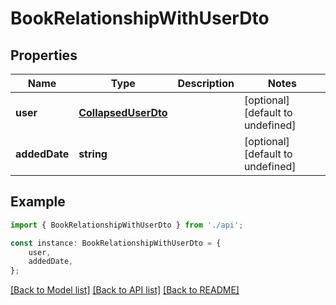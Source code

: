 # BookRelationshipWithUserDto


## Properties

Name | Type | Description | Notes
------------ | ------------- | ------------- | -------------
**user** | [**CollapsedUserDto**](CollapsedUserDto.md) |  | [optional] [default to undefined]
**addedDate** | **string** |  | [optional] [default to undefined]

## Example

```typescript
import { BookRelationshipWithUserDto } from './api';

const instance: BookRelationshipWithUserDto = {
    user,
    addedDate,
};
```

[[Back to Model list]](../README.md#documentation-for-models) [[Back to API list]](../README.md#documentation-for-api-endpoints) [[Back to README]](../README.md)
